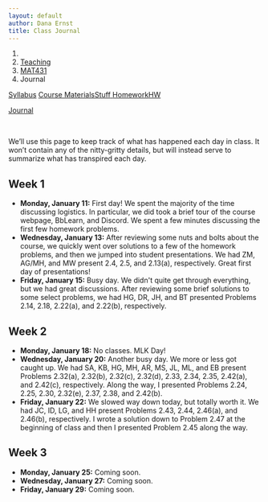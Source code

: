 ```yaml
---
layout: default
author: Dana Ernst
title: Class Journal
---
```


<ol class="breadcrumb">
  <li><a href="/"><i class="fa fa-home"></i></a></li>
  <li><a href="/teaching/">Teaching</a></li>
  <li><a href="/teaching/mat431s21">MAT431</a></li>
  <li class="active">Journal</li>
</ol>

<div class="row">
<div class="col-xs-12">
<div class="btn-group btn-group-justified">
<a class="btn btn-default btn-success" href="{{site.baseurl}}/teaching/mat431s21/syllabus/">Syllabus</a>

<a class="btn btn-default btn-primary" href="{{site.baseurl}}/teaching/mat431s21/materials/">
<span class="hidden-xs">Course Materials</span><span class="visible-xs">Stuff</span>
</a>

<a class="btn btn-default btn-warning" href="{{site.baseurl}}/teaching/mat431s21/homework/">
<span class="hidden-xs">Homework</span><span class="visible-xs">HW</span>
</a>

<a class="btn btn-default btn-info" href="{{site.baseurl}}/teaching/mat431s21/journal/">Journal</a>
</div>
</div>
</div>

<br>

We’ll use this page to keep track of what has happened each day in class. It won’t contain any of the nitty-gritty details, but will instead serve to summarize what has transpired each day.

## Week 1 ##

<ul class="fa-ul">
  <li><i class="fa-li far fa-calendar-check"></i><b>Monday, January 11:</b> First day! We spent the majority of the time discussing logistics.  In particular, we did took a brief tour of the course webpage, BbLearn, and Discord. We spent a few minutes discussing the first few homework problems.</li>
  <li><i class="fa-li far fa-calendar-check"></i><b>Wednesday, January 13:</b> After reviewing some nuts and bolts about the course, we quickly went over solutions to a few of the homework problems, and then we jumped into student presentations.  We had ZM, AG/MH, and MW present 2.4, 2.5, and 2.13(a), respectively.  Great first day of presentations!</li>
  <li><i class="fa-li far fa-calendar-check"></i><b>Friday, January 15:</b> Busy day.  We didn't quite get through everything, but we had great discussions.  After reviewing some brief solutions to some select problems, we had HG, DR, JH, and BT presented Problems 2.14, 2.18, 2.22(a), and 2.22(b), respectively.</li>
</ul>

## Week 2 ##

<ul class="fa-ul">
  <li><i class="fa-li far fa-calendar-check"></i><b>Monday, January 18:</b> No classes.  MLK Day!</li>
  <li><i class="fa-li far fa-calendar-check"></i><b>Wednesday, January 20:</b> Another busy day.  We more or less got caught up.  We had SA, KB, HG, MH, AR, MS, JL, ML, and EB present Problems 2.32(a), 2.32(b), 2.32(c), 2.32(d), 2.33, 2.34, 2.35, 2.42(a), and 2.42(c), respectively.  Along the way, I presented Problems 2.24, 2.25, 2.30, 2.32(e), 2.37, 2.38, and 2.42(b).</li>
  <li><i class="fa-li far fa-calendar-check"></i><b>Friday, January 22:</b> We slowed way down today, but totally worth it.  We had JC, ID, LG, and HH present Problems 2.43, 2.44, 2.46(a), and 2.46(b), respectively.  I wrote a solution down to Problem 2.47 at the beginning of class and then I presented Problem 2.45 along the way.</li>
</ul>

## Week 3 ##

<ul class="fa-ul">
  <li><i class="fa-li far fa-calendar-check"></i><b>Monday, January 25:</b> Coming soon.</li>
  <li><i class="fa-li far fa-calendar-check"></i><b>Wednesday, January 27:</b> Coming soon.</li>
  <li><i class="fa-li far fa-calendar-check"></i><b>Friday, January 29:</b> Coming soon.</li>
</ul>
